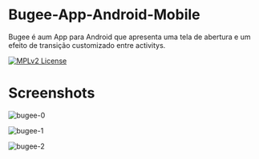 # Bugee-App-Android-Mobile
Bugee é aum App para Android que apresenta uma tela de abertura e um efeito de transição customizado entre activitys.

[![MPLv2 License](http://img.shields.io/badge/license-MPLv2-blue.svg?style=flat-square)](https://www.mozilla.org/MPL/2.0/)

# Screenshots

![bugee-0](https://user-images.githubusercontent.com/54155091/172086036-351f7a0f-f0a9-4bb6-80ed-9c50bce05425.jpg)

![bugee-1](https://user-images.githubusercontent.com/54155091/172086051-7da7a1e9-eb15-4c97-802a-a491c2c5a0e9.jpg)

![bugee-2](https://user-images.githubusercontent.com/54155091/172086436-a9dcac2f-3dc8-478b-8440-d9374c9c12e5.jpg)

